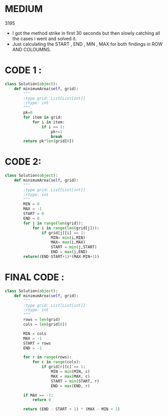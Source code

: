 # MEDIUM
3195

* I got the method strike in first 30 seconds but then slowly catching all the cases i went and solved it.
* Just calculating the START , END , MIN , MAX for both findings in ROW AND COLOUMNS.

# CODE 1 :
```python
class Solution(object):
    def minimumArea(self, grid):
        """
        :type grid: List[List[int]]
        :rtype: int
        """
        pk=0
        for item in grid:
            for i in item:
                if i == 1:
                    pk+=1
                    break
        return pk*len(grid[0])
```



# CODE 2:
```python
class Solution(object):
    def minimumArea(self, grid):
        """
        :type grid: List[List[int]]
        :rtype: int
        """
        MIN = 0
        MAX = -1
        START = 0
        END = 0
        for j in range(len(grid)):
            for i in range(len(grid[j])):
                if grid[j][i] == 1:
                    MIN= min(i,MIN)
                    MAX= max(i,MAX)
                    START = min(j,START)
                    END = max(j,END) 
        return((END-START+1)*(MAX-MIN+1))
```


# FINAL CODE :
```python
class Solution(object):
    def minimumArea(self, grid):
        """
        :type grid: List[List[int]]
        :rtype: int
        """
        rows = len(grid)
        cols = len(grid[0])

        MIN = cols
        MAX = -1
        START = rows
        END = -1

        for r in range(rows):
            for c in range(cols):
                if grid[r][c] == 1:
                    MIN = min(MIN, c)
                    MAX = max(MAX, c)
                    START = min(START, r)
                    END = max(END, r)

        if MAX == -1:  
            return 0

        return (END - START + 1) * (MAX - MIN + 1)
```

